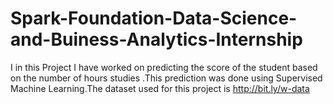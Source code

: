 # Spark-Foundation-Data-Science-and-Buiness-Analytics-Internship
I in this Project I have worked on predicting the score of the student based on the number of hours studies .This prediction was done using Supervised Machine Learning.The dataset used for this project is http://bit.ly/w-data
